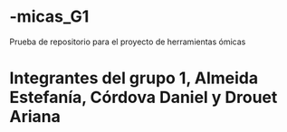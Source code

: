 # -micas_G1
Prueba de repositorio para el proyecto de herramientas ómicas
# Integrantes del grupo 1, Almeida Estefanía, Córdova Daniel y Drouet Ariana
